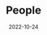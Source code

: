 ---
title: People
date: 2022-10-24

type: landing

sections:
  - block: people
    content:
      title: Entre em contato com o time
      # Choose which groups/teams of users to display.
      #   Edit `user_groups` in each user's profile to add them to one or more of these groups.
      user_groups:
          - Líderes
          - Parceiros
          - Pós Doc
          - Doutorandos
          - Mestrandos
          - Graduandos
          - Técnicos
      sort_by: Params.last_name
      sort_ascending: true
    design:
      show_interests: false
      show_role: true
      show_social: true
---